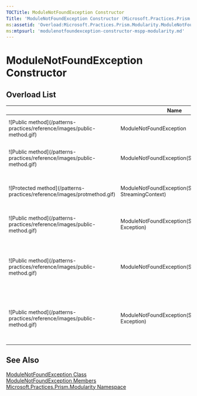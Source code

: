 ```yaml
---
TOCTitle: ModuleNotFoundException Constructor
Title: 'ModuleNotFoundException Constructor (Microsoft.Practices.Prism.Modularity)'
ms:assetid: 'Overload:Microsoft.Practices.Prism.Modularity.ModuleNotFoundException.\#ctor'
ms:mtpsurl: 'modulenotfoundexception-constructor-mspp-modularity.md'
---
```



# ModuleNotFoundException Constructor

## Overload List


<table>

<thead>
<tr class="header">
<th> </th>
<th>Name</th>
<th>Description</th>
</tr>
</thead>
<tbody>
<tr class="odd">
<td>![Public method](/patterns-practices/reference/images/public-method.gif)</td>
<td>ModuleNotFoundException</td>
<td><div class="summary">
Initializes a new instance of the <a href="/patterns-practices/reference/modulenotfoundexception-class-mspp-modularity">ModuleNotFoundException</a> class.
</div></td>
</tr>
<tr class="even">
<td>![Public method](/patterns-practices/reference/images/public-method.gif)</td>
<td>ModuleNotFoundException(String)</td>
<td><div class="summary">
Initializes a new instance of the <a href="/patterns-practices/reference/modulenotfoundexception-class-mspp-modularity
">ModuleNotFoundException</a> class with a specified error message.
</div></td>
</tr>
<tr class="odd">
<td>![Protected method](/patterns-practices/reference/images/protmethod.gif)</td>
<td>ModuleNotFoundException(SerializationInfo, StreamingContext)</td>
<td><div class="summary">
Initializes a new instance of the <a href="/patterns-practices/reference/modulenotfoundexception-class-mspp-modularity">ModuleNotFoundException</a> class with the serialization data.
</div></td>
</tr>
<tr class="even">
<td>![Public method](/patterns-practices/reference/images/public-method.gif)</td>
<td>ModuleNotFoundException(String, Exception)</td>
<td><div class="summary">
Initializes a new instance of the <a href="/patterns-practices/reference/modulenotfoundexception-class-mspp-modularity">ModuleNotFoundException</a> class with a specified error message.
</div></td>
</tr>
<tr class="odd">
<td>![Public method](/patterns-practices/reference/images/public-method.gif)</td>
<td>ModuleNotFoundException(String, String)</td>
<td><div class="summary">
Initializes a new instance of the <a href="/patterns-practices/reference/modulenotfoundexception-class-mspp-modularity">ModuleNotFoundException</a> class with a specified error message and a reference to the inner exception that is the cause of this exception.
</div></td>
</tr>
<tr class="even">
<td>![Public method](/patterns-practices/reference/images/public-method.gif)</td>
<td>ModuleNotFoundException(String, String, Exception)</td>
<td><div class="summary">
Initializes a new instance of the <a href="/patterns-practices/reference/modulenotfoundexception-class-mspp-modularity">ModuleNotFoundException</a> class with a specified error message and a reference to the inner exception that is the cause of this exception.
</div></td>
</tr>
</tbody>
</table>

## See Also

[ModuleNotFoundException Class](/patterns-practices/reference/modulenotfoundexception-class-mspp-modularity)<br/>
[ModuleNotFoundException Members](/patterns-practices/reference/modulenotfoundexception-members-mspp-modularity)<br/>
[Microsoft.Practices.Prism.Modularity Namespace](/patterns-practices/reference/mspp-modularity-namespace)<br/>